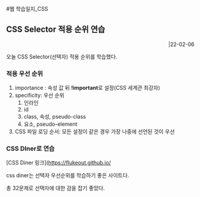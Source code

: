 #웹 학습일지_CSS

## CSS Selector 적용 순위 연습

<div style="text-align: right">|22-02-06</div>

오늘 CSS Selector(선택자) 적용 순위를 학습했다.

### 적용 우선 순위

1. importance : 속성 값 뒤  **!important**로 설정(CSS 세계관 최강자)
2. specificity: 우선 순위
   1. 인라인
   2. id
   3. class, 속성, pseudo-class
   4. 요소, pseudo-element
3. CSS 파일 로딩 순서: 모든 설정이 같은 경우 가장 나중에 선언된 것이 우선

### CSS DIner로 연습

[CSS Diner 링크](https://flukeout.github.io/

css diner는 선택자 우선순위를 학습하기 좋은 사이트다. 

총 32문제로 선택자에 대한 감을 잡기 좋았다.